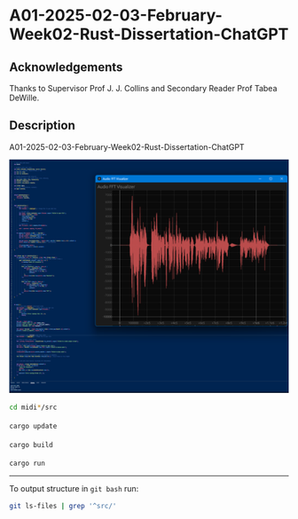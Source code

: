 # A01-2025-02-03-February-Week02-Rust-Dissertation-ChatGPT

## Acknowledgements

Thanks to Supervisor Prof J. J. Collins and Secondary Reader Prof Tabea DeWille.

## Description

A01-2025-02-03-February-Week02-Rust-Dissertation-ChatGPT



![alt text](image.png)

```bash
cd midi*/src

cargo update

cargo build

cargo run
```

_____

To output structure in `git bash` run:

```bash
git ls-files | grep '^src/'
```
